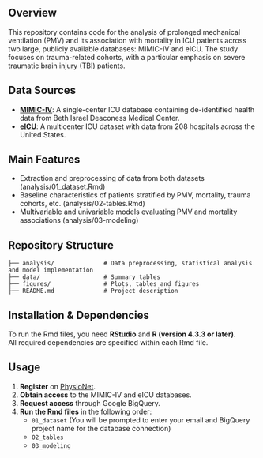 ## Overview
This repository contains code for the analysis of prolonged mechanical ventilation (PMV) and its association with mortality in 
ICU patients across two large, publicly available databases: MIMIC-IV and eICU. The study focuses on trauma-related cohorts, with 
a particular emphasis on severe traumatic brain injury (TBI) patients.

## Data Sources
- **[MIMIC-IV](https://physionet.org/content/mimiciv/2.2/)**: 
A single-center ICU database containing de-identified health data from Beth Israel Deaconess Medical Center.
- **[eICU](https://physionet.org/content/eicu-crd/2.0/)**: 
A multicenter ICU dataset with data from 208 hospitals across the United States.

## Main Features
- Extraction and preprocessing of data from both datasets (analysis/01_dataset.Rmd)
- Baseline characteristics of patients stratified by PMV, mortality, trauma cohorts, etc. (analysis/02-tables.Rmd)
- Multivariable and univariable models evaluating PMV and mortality associations (analysis/03-modeling)

## Repository Structure
```
├── analysis/              # Data preprocessing, statistical analysis and model implementation
├── data/                  # Summary tables
├── figures/               # Plots, tables and figures
├── README.md              # Project description
```

## Installation & Dependencies
To run the Rmd files, you need **RStudio** and **R (version 4.3.3 or later)**.  
All required dependencies are specified within each Rmd file.

## Usage
1. **Register** on [PhysioNet](https://physionet.org/).
2. **Obtain access** to the MIMIC-IV and eICU databases.
3. **Request access** through Google BigQuery.
4. **Run the Rmd files** in the following order:
   - `01_dataset` (You will be prompted to enter your email and BigQuery project name for the database connection)
   - `02_tables`
   - `03_modeling`



